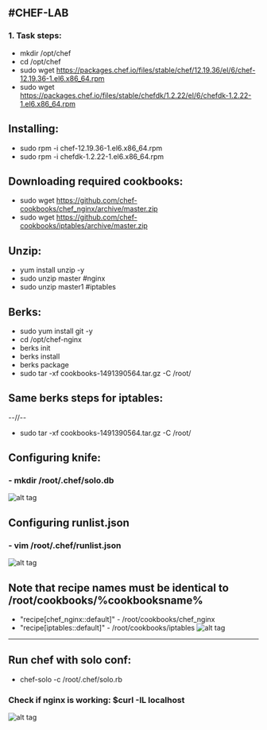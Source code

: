 #CHEF-LAB
---

### 1. Task steps:
 - mkdir /opt/chef
 - cd /opt/chef
 - sudo wget https://packages.chef.io/files/stable/chef/12.19.36/el/6/chef-12.19.36-1.el6.x86_64.rpm
 - sudo wget https://packages.chef.io/files/stable/chefdk/1.2.22/el/6/chefdk-1.2.22-1.el6.x86_64.rpm

## Installing:
 - sudo rpm -i chef-12.19.36-1.el6.x86_64.rpm 
 - sudo rpm -i chefdk-1.2.22-1.el6.x86_64.rpm

## Downloading required cookbooks:
 - sudo wget https://github.com/chef-cookbooks/chef_nginx/archive/master.zip
 - sudo wget https://github.com/chef-cookbooks/iptables/archive/master.zip
 
## Unzip:
 - yum install unzip -y
 - sudo unzip master #nginx
 - sudo unzip master1 #iptables
## Berks:
 - sudo yum install git -y
 - cd /opt/chef-nginx
 - berks init
 - berks install
 - berks package
 - sudo tar -xf cookbooks-1491390564.tar.gz -C /root/
## Same berks steps for iptables:
 --//--
 - sudo tar -xf cookbooks-1491390564.tar.gz -C /root/
## Configuring knife:
 ### - mkdir /root/.chef/solo.db
   ![alt tag](https://raw.githubusercontent.com/hopetds/chef-lab/task6/solo.png)
## Configuring runlist.json
 ### - vim /root/.chef/runlist.json
   ![alt tag](https://raw.githubusercontent.com/hopetds/chef-lab/master/runlist.png)
## Note that  recipe names must be identical to /root/cookbooks/%cookbooksname%
 - "recipe[chef_nginx::default]" - /root/cookbooks/chef_nginx
 - "recipe[iptables::default]" - /root/cookbooks/iptables
   ![alt tag](https://raw.githubusercontent.com/hopetds/chef-lab/task6/cooks.png)
---
## Run chef with solo conf:
 - chef-solo -c /root/.chef/solo.rb
### Check if nginx is working: $curl -IL localhost
   ![alt tag](https://raw.githubusercontent.com/hopetds/chef-lab/task6/curl.png)
